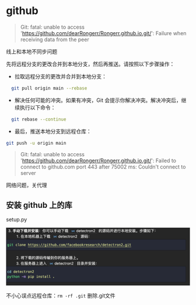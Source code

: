 # github
> Git: fatal: unable to access 'https://github.com/dearRongerr/Rongerr.github.io.git/': Failure when receiving data from the peer

线上和本地不同步问题

先将远程分支的更改合并到本地分支，然后再推送。请按照以下步骤操作：

- 拉取远程分支的更改并合并到本地分支：

 ```bash
   git pull origin main --rebase
 ```

- 解决任何可能的冲突。如果有冲突，Git 会提示你解决冲突。解决冲突后，继续执行以下命令：

 ```bash
   git rebase --continue
 ```

- 最后，推送本地分支到远程仓库：


```bash
git push -u origin main
```



> Git: fatal: unable to access 'https://github.com/dearRongerr/Rongerr.github.io.git/': Failed to connect to github.com port 443 after 75002 ms: Couldn't connect to server

网络问题，关代理

## 安装 github 上的库

setup.py

![image-20250221132357664](images/image-20250221132357664.png)



不小心误点远程仓库：`rm -rf .git`  删除.git文件
